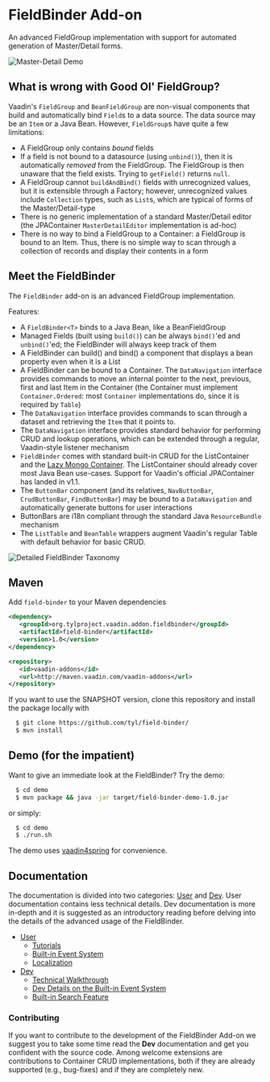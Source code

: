 # FieldBinder Add-on

An advanced FieldGroup implementation with support for automated generation of Master/Detail forms.

![Master-Detail Demo](http://i.imgur.com/TZdfj5P.png)




## What is wrong with Good Ol' FieldGroup?

Vaadin's `FieldGroup` and `BeanFieldGroup` are non-visual components that build and automatically bind `Field`s to a data source. The data source may be an `Item` or a Java Bean. However, `FieldGroup`s have quite a few limitations:

* A FieldGroup only contains *bound* fields
* If a field is not bound to a datasource (using `unbind()`), then it is automatically *removed* from the FieldGroup. The FieldGroup is then unaware that the field exists. Trying to `getField()` returns `null`.
* A FieldGroup cannot `buildAndBind()` fields with unrecognized values, but it is extensible through a Factory; however, unrecognized values include `Collection` types, such as `List`s, which are typical of forms of the Master/Detail-type  
* There is no generic implementation of a standard Master/Detail editor (the JPAContainer `MasterDetailEditor` implementation is ad-hoc)
* There is no way to bind a FieldGroup to a Container: a FieldGroup is bound to an Item. Thus, there is no simple way to scan through a collection of records and display their contents in a form

## Meet the FieldBinder

The `FieldBinder` add-on is an advanced FieldGroup implementation. 

Features:

* A `FieldBinder<T>` binds to a Java Bean, like a BeanFieldGroup
* Managed Fields (built using `build()`) can be always `bind()`'ed and `unbind()`'ed; the FieldBinder will always keep track of them
* A FieldBinder can build() and bind() a component that displays a bean property even when it is a List<T>
* A FieldBinder can be bound to a Container. The `DataNavigation` interface provides commands to move an internal pointer to the next, previous, first and last Item in the Container (the Container must implement `Container.Ordered`: most `Container` implementations do, since it is required by `Table`)
* The `DataNavigation` interface provides commands to scan through a dataset and retrieving the `Item` that it points to.
* The `DataNavigation` interface provides standard behavior for performing CRUD and lookup operations, which can be extended through a regular, Vaadin-style listener mechanism
* `FieldBinder` comes with standard built-in CRUD for the ListContainer and the [Lazy Mongo Container](https://github.com/tyl/mongodbcontainer-addon). The ListContainer should already cover most Java Bean use-cases. Support for Vaadin's official JPAContainer has landed in v1.1.  
* The `ButtonBar` component (and its relatives, `NavButtonBar`, `CrudButtonBar`, `FindButtonBar`) may be bound  to a `DataNavigation` and automatically generate buttons for user interactions 
* ButtonBars are i18n compliant through the standard Java `ResourceBundle` mechanism 
* The `ListTable` and `BeanTable` wrappers augment Vaadin's regular Table with default behavior for basic CRUD.

![Detailed FieldBinder Taxonomy](http://i.imgur.com/RiFRfxJ.png)


## Maven


Add `field-binder` to your Maven dependencies

```xml
<dependency>
   <groupId>org.tylproject.vaadin.addon.fieldbinder</groupId>
   <artifactId>field-binder</artifactId>
   <version>1.0</version>
</dependency>

<repository>
   <id>vaadin-addons</id>
   <url>http://maven.vaadin.com/vaadin-addons</url>
</repository>
```

If you want to use the SNAPSHOT version, clone this repository and install the package locally with

```sh
  $ git clone https://github.com/tyl/field-binder/
  $ mvn install 
```


## Demo (for the impatient)

Want to give an immediate look at the FieldBinder? Try the demo:

```sh
  $ cd demo
  $ mvn package && java -jar target/field-binder-demo-1.0.jar  
```

or simply:

```sh
  $ cd demo
  $ ./run.sh
```

The demo uses [vaadin4spring](https://github.com/peholmst/vaadin4spring) for convenience.

## Documentation

The documentation is divided into two categories: [User](user) and [Dev](dev). User documentation contains less technical details. Dev documentation is more in-depth and it is suggested as an introductory reading before delving into the details of the advanced usage of the FieldBinder.

* [User](user)
  * [Tutorials](user/tutorials)
  * [Built-in Event System](user/events)
  * [Localization](user/localization)
* [Dev](dev)
  * [Technical Walkthrough](dev/tech-walkthrough.md) 
  * [Dev Details on the Built-in Event System](dev/events)
  * [Built-in Search Feature](dev/search)

### Contributing

If you want to contribute to the development of the FieldBinder Add-on we suggest you to take some time read the **Dev** documentation
and get you confident with the source code. Among welcome extensions are contributions to Container CRUD implementations, both if they are already  supported (e.g., bug-fixes) and if they are completely new.
